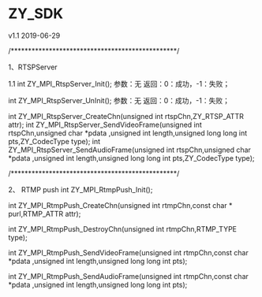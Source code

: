 # ZY_SDK
v1.1 2019-06-29


/************************************************/

1、RTSPServer

1.1 int ZY_MPI_RtspServer_Init();
参数：无
返回：0：成功，-1：失败；

int ZY_MPI_RtspServer_UnInit();
参数：无
返回：0：成功，-1：失败；

int ZY_MPI_RtspServer_CreateChn(unsigned int rtspChn,ZY_RTSP_ATTR attr);
int ZY_MPI_RtspServer_SendVideoFrame(unsigned int rtspChn,unsigned char *pdata ,unsigned int length,unsigned long long int pts,ZY_CodecType  type);
int ZY_MPI_RtspServer_SendAudioFrame(unsigned int rtspChn,unsigned char *pdata ,unsigned int length,unsigned long long int pts,ZY_CodecType  type);

/************************************************/

2、 RTMP push
int ZY_MPI_RtmpPush_Init();

int ZY_MPI_RtmpPush_CreateChn(unsigned int rtmpChn,const char * purl,RTMP_ATTR attr);

int ZY_MPI_RtmpPush_DestroyChn(unsigned int rtmpChn,RTMP_TYPE type);

int ZY_MPI_RtmpPush_SendVideoFrame(unsigned int rtmpChn,const char *pdata ,unsigned int length,unsigned long long int pts);

int ZY_MPI_RtmpPush_SendAudioFrame(unsigned int rtmpChn,const char *pdata ,unsigned int length,unsigned long long int pts);




